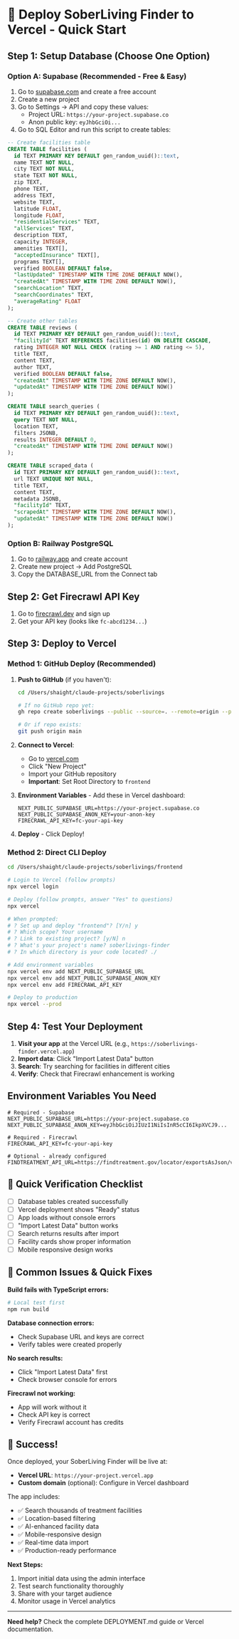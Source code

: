 # 🚀 Deploy SoberLiving Finder to Vercel - Quick Start

## Step 1: Setup Database (Choose One Option)

### Option A: Supabase (Recommended - Free & Easy)

1. Go to [supabase.com](https://supabase.com) and create a free account
2. Create a new project
3. Go to Settings → API and copy these values:
   - Project URL: `https://your-project.supabase.co`
   - Anon public key: `eyJhbGciOi...`
4. Go to SQL Editor and run this script to create tables:

```sql
-- Create facilities table
CREATE TABLE facilities (
  id TEXT PRIMARY KEY DEFAULT gen_random_uuid()::text,
  name TEXT NOT NULL,
  city TEXT NOT NULL,
  state TEXT NOT NULL,
  zip TEXT,
  phone TEXT,
  address TEXT,
  website TEXT,
  latitude FLOAT,
  longitude FLOAT,
  "residentialServices" TEXT,
  "allServices" TEXT,
  description TEXT,
  capacity INTEGER,
  amenities TEXT[],
  "acceptedInsurance" TEXT[],
  programs TEXT[],
  verified BOOLEAN DEFAULT false,
  "lastUpdated" TIMESTAMP WITH TIME ZONE DEFAULT NOW(),
  "createdAt" TIMESTAMP WITH TIME ZONE DEFAULT NOW(),
  "searchLocation" TEXT,
  "searchCoordinates" TEXT,
  "averageRating" FLOAT
);

-- Create other tables
CREATE TABLE reviews (
  id TEXT PRIMARY KEY DEFAULT gen_random_uuid()::text,
  "facilityId" TEXT REFERENCES facilities(id) ON DELETE CASCADE,
  rating INTEGER NOT NULL CHECK (rating >= 1 AND rating <= 5),
  title TEXT,
  content TEXT,
  author TEXT,
  verified BOOLEAN DEFAULT false,
  "createdAt" TIMESTAMP WITH TIME ZONE DEFAULT NOW(),
  "updatedAt" TIMESTAMP WITH TIME ZONE DEFAULT NOW()
);

CREATE TABLE search_queries (
  id TEXT PRIMARY KEY DEFAULT gen_random_uuid()::text,
  query TEXT NOT NULL,
  location TEXT,
  filters JSONB,
  results INTEGER DEFAULT 0,
  "createdAt" TIMESTAMP WITH TIME ZONE DEFAULT NOW()
);

CREATE TABLE scraped_data (
  id TEXT PRIMARY KEY DEFAULT gen_random_uuid()::text,
  url TEXT UNIQUE NOT NULL,
  title TEXT,
  content TEXT,
  metadata JSONB,
  "facilityId" TEXT,
  "scrapedAt" TIMESTAMP WITH TIME ZONE DEFAULT NOW(),
  "updatedAt" TIMESTAMP WITH TIME ZONE DEFAULT NOW()
);
```

### Option B: Railway PostgreSQL

1. Go to [railway.app](https://railway.app) and create account
2. Create new project → Add PostgreSQL
3. Copy the DATABASE_URL from the Connect tab

## Step 2: Get Firecrawl API Key

1. Go to [firecrawl.dev](https://firecrawl.dev) and sign up
2. Get your API key (looks like `fc-abcd1234...`)

## Step 3: Deploy to Vercel

### Method 1: GitHub Deploy (Recommended)

1. **Push to GitHub** (if you haven't):
   ```bash
   cd /Users/shaight/claude-projects/soberlivings
   
   # If no GitHub repo yet:
   gh repo create soberlivings --public --source=. --remote=origin --push
   
   # Or if repo exists:
   git push origin main
   ```

2. **Connect to Vercel**:
   - Go to [vercel.com](https://vercel.com)
   - Click "New Project"
   - Import your GitHub repository
   - **Important**: Set Root Directory to `frontend`

3. **Environment Variables** - Add these in Vercel dashboard:
   ```
   NEXT_PUBLIC_SUPABASE_URL=https://your-project.supabase.co
   NEXT_PUBLIC_SUPABASE_ANON_KEY=your-anon-key
   FIRECRAWL_API_KEY=fc-your-api-key
   ```

4. **Deploy** - Click Deploy!

### Method 2: Direct CLI Deploy

```bash
cd /Users/shaight/claude-projects/soberlivings/frontend

# Login to Vercel (follow prompts)
npx vercel login

# Deploy (follow prompts, answer "Yes" to questions)
npx vercel

# When prompted:
# ? Set up and deploy "frontend"? [Y/n] y
# ? Which scope? Your username
# ? Link to existing project? [y/N] n
# ? What's your project's name? soberlivings-finder
# ? In which directory is your code located? ./

# Add environment variables
npx vercel env add NEXT_PUBLIC_SUPABASE_URL
npx vercel env add NEXT_PUBLIC_SUPABASE_ANON_KEY  
npx vercel env add FIRECRAWL_API_KEY

# Deploy to production
npx vercel --prod
```

## Step 4: Test Your Deployment

1. **Visit your app** at the Vercel URL (e.g., `https://soberlivings-finder.vercel.app`)
2. **Import data**: Click "Import Latest Data" button
3. **Search**: Try searching for facilities in different cities
4. **Verify**: Check that Firecrawl enhancement is working

## Environment Variables You Need

```env
# Required - Supabase
NEXT_PUBLIC_SUPABASE_URL=https://your-project.supabase.co
NEXT_PUBLIC_SUPABASE_ANON_KEY=eyJhbGciOiJIUzI1NiIsInR5cCI6IkpXVCJ9...

# Required - Firecrawl
FIRECRAWL_API_KEY=fc-your-api-key

# Optional - already configured
FINDTREATMENT_API_URL=https://findtreatment.gov/locator/exportsAsJson/v2
```

## 🎯 Quick Verification Checklist

- [ ] Database tables created successfully
- [ ] Vercel deployment shows "Ready" status
- [ ] App loads without console errors
- [ ] "Import Latest Data" button works
- [ ] Search returns results after import
- [ ] Facility cards show proper information
- [ ] Mobile responsive design works

## 🚨 Common Issues & Quick Fixes

**Build fails with TypeScript errors:**
```bash
# Local test first
npm run build
```

**Database connection errors:**
- Check Supabase URL and keys are correct
- Verify tables were created properly

**No search results:**
- Click "Import Latest Data" first
- Check browser console for errors

**Firecrawl not working:**
- App will work without it
- Check API key is correct
- Verify Firecrawl account has credits

## 🎉 Success!

Once deployed, your SoberLiving Finder will be live at:
- **Vercel URL**: `https://your-project.vercel.app`
- **Custom domain** (optional): Configure in Vercel dashboard

The app includes:
- ✅ Search thousands of treatment facilities
- ✅ Location-based filtering  
- ✅ AI-enhanced facility data
- ✅ Mobile-responsive design
- ✅ Real-time data import
- ✅ Production-ready performance

**Next Steps:**
1. Import initial data using the admin interface
2. Test search functionality thoroughly
3. Share with your target audience
4. Monitor usage in Vercel analytics

---

**Need help?** Check the complete DEPLOYMENT.md guide or Vercel documentation.